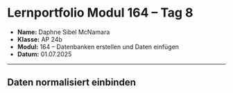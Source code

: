 # Lernportfolio Modul 164 – Tag 8
- **Name:** Daphne Sibel McNamara
- **Klasse:** AP 24b
- **Modul:** 164 – Datenbanken erstellen und Daten einfügen  
- **Datum:** 01.07.2025

---

## Daten normalisiert einbinden

